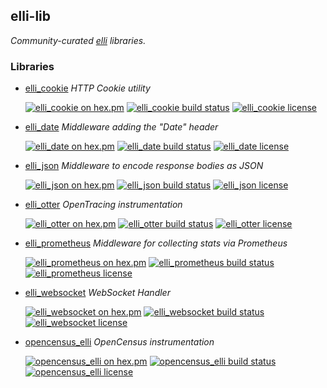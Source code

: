 ## elli-lib

*Community-curated [elli][] libraries.*


### Libraries

- [elli_cookie]
  *HTTP Cookie utility*

  [![elli_cookie on hex.pm][elli_cookie hex badge]][elli_cookie hex package]
  [![elli_cookie build status][elli_cookie travis badge]][elli_cookie travis builds]
  [![elli_cookie license][elli_cookie license badge]][elli_cookie LICENSE]

- [elli_date]
  *Middleware adding the "Date" header*

  [![elli_date on hex.pm][elli_date hex badge]][elli_date hex package]
  [![elli_date build status][elli_date travis badge]][elli_date travis builds]
  [![elli_date license][elli_date license badge]][elli_date LICENSE]

- [elli_json]
  *Middleware to encode response bodies as JSON*

  [![elli_json on hex.pm][elli_json hex badge]][elli_json hex package]
  [![elli_json build status][elli_json travis badge]][elli_json travis builds]
  [![elli_json license][elli_json license badge]][elli_json LICENSE]

- [elli_otter]
  *OpenTracing instrumentation*

  [![elli_otter on hex.pm][elli_otter hex badge]][elli_otter hex package]
  [![elli_otter build status][elli_otter travis badge]][elli_otter travis builds]
  [![elli_otter license][elli_otter license badge]][elli_otter LICENSE]

- [elli_prometheus]
  *Middleware for collecting stats via Prometheus*

  [![elli_prometheus on hex.pm][elli_prometheus hex badge]][elli_prometheus hex package]
  [![elli_prometheus build status][elli_prometheus travis badge]][elli_prometheus travis builds]
  [![elli_prometheus license][elli_prometheus license badge]][elli_prometheus LICENSE]

- [elli_websocket]
  *WebSocket Handler*

  [![elli_websocket on hex.pm][elli_websocket hex badge]][elli_websocket hex package]
  [![elli_websocket build status][elli_websocket travis badge]][elli_websocket travis builds]
  [![elli_websocket license][elli_websocket license badge]][elli_websocket LICENSE]

- [opencensus_elli]
  *OpenCensus instrumentation*

  [![opencensus_elli on hex.pm][opencensus_elli hex badge]][opencensus_elli hex package]
  [![opencensus_elli build status][opencensus_elli travis badge]][opencensus_elli travis builds]
  [![opencensus_elli license][opencensus_elli license badge]][opencensus_elli LICENSE]



<!-- Named Links -->

[elli]: https://github.com/elli-lib/elli
[elli_cookie]: https://github.com/elli-lib/elli_cookie
[elli_cookie hex badge]: https://img.shields.io/hexpm/v/elli_cookie.svg
[elli_cookie hex package]: https://hex.pm/packages/elli_cookie
[elli_cookie travis builds]: https://travis-ci.org/elli-lib/elli_cookie
[elli_cookie travis badge]: https://travis-ci.org/elli-lib/elli_cookie.svg
[elli_cookie license badge]: https://img.shields.io/hexpm/l/elli_cookie.svg
[elli_cookie LICENSE]: https://github.com/elli-lib/elli_cookie/blob/master/LICENSE
[elli_date]: https://github.com/elli-lib/elli_date
[elli_date hex badge]: https://img.shields.io/hexpm/v/elli_date.svg
[elli_date hex package]: https://hex.pm/packages/elli_date
[elli_date travis builds]: https://travis-ci.org/elli-lib/elli_date
[elli_date travis badge]: https://travis-ci.org/elli-lib/elli_date.svg
[elli_date license badge]: https://img.shields.io/hexpm/l/elli_date.svg
[elli_date LICENSE]: https://github.com/elli-lib/elli_date/blob/master/LICENSE
[elli_json]: https://github.com/elli-lib/elli_json
[elli_json hex badge]: https://img.shields.io/hexpm/v/elli_json.svg
[elli_json hex package]: https://hex.pm/packages/elli_json
[elli_json travis builds]: https://travis-ci.org/elli-lib/elli_json
[elli_json travis badge]: https://travis-ci.org/elli-lib/elli_json.svg
[elli_json license badge]: https://img.shields.io/hexpm/l/elli_json.svg
[elli_json LICENSE]: https://github.com/elli-lib/elli_json/blob/master/LICENSE
[elli_otter]: https://github.com/elli-lib/elli_otter
[elli_otter hex badge]: https://img.shields.io/hexpm/v/elli_otter.svg
[elli_otter hex package]: https://hex.pm/packages/elli_otter
[elli_otter travis builds]: https://travis-ci.org/elli-lib/elli_otter
[elli_otter travis badge]: https://travis-ci.org/elli-lib/elli_otter.svg
[elli_otter license badge]: https://img.shields.io/hexpm/l/elli_otter.svg
[elli_otter LICENSE]: https://github.com/elli-lib/elli_otter/blob/master/LICENSE
[elli_prometheus]: https://github.com/elli-lib/elli_prometheus
[elli_prometheus hex badge]: https://img.shields.io/hexpm/v/elli_prometheus.svg
[elli_prometheus hex package]: https://hex.pm/packages/elli_prometheus
[elli_prometheus travis builds]: https://travis-ci.org/elli-lib/elli_prometheus
[elli_prometheus travis badge]: https://travis-ci.org/elli-lib/elli_prometheus.svg
[elli_prometheus license badge]: https://img.shields.io/hexpm/l/elli_prometheus.svg
[elli_prometheus LICENSE]: https://github.com/elli-lib/elli_prometheus/blob/master/LICENSE
[elli_websocket]: https://github.com/elli-lib/elli_websocket
[elli_websocket hex badge]: https://img.shields.io/hexpm/v/elli_websocket.svg
[elli_websocket hex package]: https://hex.pm/packages/elli_websocket
[elli_websocket travis builds]: https://travis-ci.org/elli-lib/elli_websocket
[elli_websocket travis badge]: https://travis-ci.org/elli-lib/elli_websocket.svg
[elli_websocket license badge]: https://img.shields.io/hexpm/l/elli_websocket.svg
[elli_websocket LICENSE]: https://github.com/elli-lib/elli_websocket/blob/master/LICENSE
[opencensus_elli]: https://github.com/elli-lib/opencensus_elli
[opencensus_elli hex badge]: https://img.shields.io/hexpm/v/opencensus_elli.svg
[opencensus_elli hex package]: https://hex.pm/packages/opencensus_elli
[opencensus_elli travis builds]: https://travis-ci.org/elli-lib/opencensus_elli
[opencensus_elli travis badge]: https://travis-ci.org/elli-lib/opencensus_elli.svg
[opencensus_elli license badge]: https://img.shields.io/hexpm/l/opencensus_elli.svg
[opencensus_elli LICENSE]: https://github.com/elli-lib/opencensus_elli/blob/master/LICENSE
